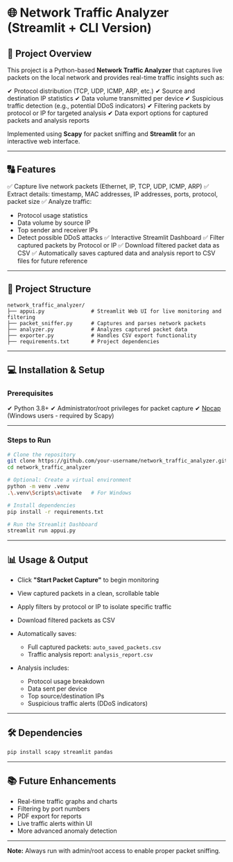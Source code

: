 # 🌐 Network Traffic Analyzer (Streamlit + CLI Version)

## 📌 Project Overview

This project is a Python-based **Network Traffic Analyzer** that captures live packets on the local network and provides real-time traffic insights such as:

✔ Protocol distribution (TCP, UDP, ICMP, ARP, etc.)
✔ Source and destination IP statistics
✔ Data volume transmitted per device
✔ Suspicious traffic detection (e.g., potential DDoS indicators)
✔ Filtering packets by protocol or IP for targeted analysis
✔ Data export options for captured packets and analysis reports

Implemented using **Scapy** for packet sniffing and **Streamlit** for an interactive web interface.

---

## 🔠 Features

✅ Capture live network packets (Ethernet, IP, TCP, UDP, ICMP, ARP)
✅ Extract details: timestamp, MAC addresses, IP addresses, ports, protocol, packet size
✅ Analyze traffic:

* Protocol usage statistics
* Data volume by source IP
* Top sender and receiver IPs
* Detect possible DDoS attacks
  ✅ Interactive Streamlit Dashboard
  ✅ Filter captured packets by Protocol or IP
  ✅ Download filtered packet data as CSV
  ✅ Automatically saves captured data and analysis report to CSV files for future reference

---

## 📂 Project Structure

```
network_traffic_analyzer/
├── appui.py               # Streamlit Web UI for live monitoring and filtering
├── packet_sniffer.py      # Captures and parses network packets
├── analyzer.py            # Analyzes captured packet data
├── exporter.py            # Handles CSV export functionality
├── requirements.txt       # Project dependencies
```

---

## 💻 Installation & Setup

### Prerequisites

✔ Python 3.8+
✔ Administrator/root privileges for packet capture
✔ [Npcap](https://nmap.org/npcap/) (Windows users - required by Scapy)

---

### Steps to Run

```bash
# Clone the repository
git clone https://github.com/your-username/network_traffic_analyzer.git
cd network_traffic_analyzer

# Optional: Create a virtual environment
python -m venv .venv
.\.venv\Scripts\activate   # For Windows

# Install dependencies
pip install -r requirements.txt

# Run the Streamlit Dashboard
streamlit run appui.py
```

---

## 📊 Usage & Output

* Click **"Start Packet Capture"** to begin monitoring
* View captured packets in a clean, scrollable table
* Apply filters by protocol or IP to isolate specific traffic
* Download filtered packets as CSV
* Automatically saves:

  * Full captured packets: `auto_saved_packets.csv`
  * Traffic analysis report: `analysis_report.csv`
* Analysis includes:

  * Protocol usage breakdown
  * Data sent per device
  * Top source/destination IPs
  * Suspicious traffic alerts (DDoS indicators)

---

## 🛠 Dependencies

```bash
pip install scapy streamlit pandas
```

---

## 📚 Future Enhancements

* Real-time traffic graphs and charts
* Filtering by port numbers
* PDF export for reports
* Live traffic alerts within UI
* More advanced anomaly detection

---

**Note:** Always run with admin/root access to enable proper packet sniffing.
